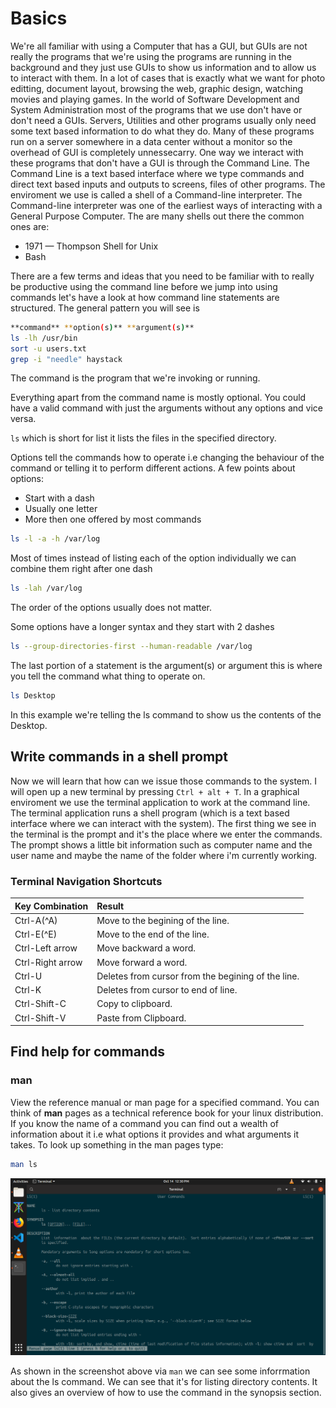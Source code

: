 
# Basics

We're all familiar with using a Computer that has a GUI, but GUIs are not really the programs that we're using the programs are running in the background and they just use GUIs to show us information and to allow us to interact with them. In a lot of cases that is exactly what we want for photo editting, document layout, browsing the web, graphic design, watching movies and
playing games. In the world of Software Development and System Administration most of the programs that we use don't have or don't need a GUIs. Servers, Utilities and other programs usually only need some text based information to do what they do. Many of these programs run on a server somewhere in a data center without a monitor so the overhead of GUI is completely unnessecarry. One way we interact with these programs that don't have a GUI is through the Command Line. The Command Line is a text based interface where we type commands and direct text based inputs and outputs to screens, files of other programs. The enviroment we use is called a shell of a Command-line interpreter. The Command-line interpreter was one of the earliest ways of interacting with a General Purpose Computer. The are many shells out there the common ones are:

* 1971 &mdash; Thompson Shell for Unix
* Bash

There are a few terms and ideas that you need to be familiar with to really be productive using the command line before we jump into using commands let's have a look at how command line statements are structured. The general pattern you will see is

```bash
**command** **option(s)** **argument(s)**
ls -lh /usr/bin
sort -u users.txt
grep -i "needle" haystack
```

The command is the program that we're invoking or running.

Everything apart from the command name is mostly optional. You could have a valid command with just the arguments without any options and vice versa.

`ls` which is short for list it lists the files in the specified directory.

Options tell the commands how to operate i.e changing the behaviour of the command or telling it to perform different actions. A few points about options:

* Start with a dash
* Usually one letter
* More then one offered by most commands

```bash
ls -l -a -h /var/log
```

Most of times instead of listing each of the option individually we can combine them right after one dash

```bash
ls -lah /var/log
```

The order of the options usually does not matter.

Some options have a longer syntax and they start with 2 dashes

```bash
ls --group-directories-first --human-readable /var/log
```

The last portion of a statement is the argument(s) or argument this is where you tell the command what thing to operate on.

```bash
ls Desktop
```

In this example we're telling the ls command to show us the contents of the Desktop.

## Write commands in a shell prompt

Now we will learn that how can we issue those commands to the system. I will open up a new terminal by pressing `Ctrl + alt + T`. In a graphical enviroment we use the terminal application to work at the command line. The terminal application runs a shell program (which is a text based interface where we can interact with the system). The first thing we see in the terminal is the prompt and it's the place where we enter the commands. The prompt shows a little bit information such as computer name and the user name and maybe the name of the folder where i'm currently working.

### Terminal Navigation Shortcuts

| Key Combination | Result |
|-------|:------|
|Ctrl-A(^A)|Move to the begining of the line.|
|Ctrl-E(^E)|Move to the end of the line.|
|Ctrl-Left arrow|Move backward a word.|
|Ctrl-Right arrow|Move forward a word.|
|Ctrl-U|Deletes from cursor from the begining of the line.|
|Ctrl-K|Deletes from cursor to end of line.|
|Ctrl-Shift-C|Copy to clipboard.|
|Ctrl-Shift-V|Paste from Clipboard.|

## Find help for commands

### man

View the reference manual or man page for a specified command. You can think of **man** pages as a technical reference book for your linux distribution. If you know the name of a command you can find out a wealth of information about it i.e what options it provides and what arguments it takes. To look up something in the man pages type:

```bash
man ls
```

![man](./resources/man.png)

As shown in the screenshot above via `man` we can see some inforrmation about the ls command. We can see that it's for listing directory contents. It also gives an overview of how to use the command in the synopsis section.
